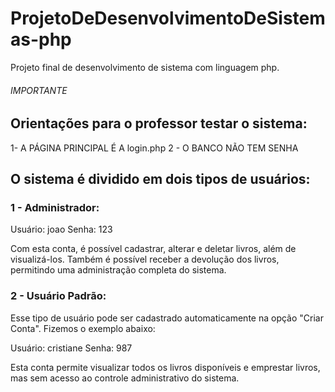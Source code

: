 # ProjetoDeDesenvolvimentoDeSistemas-php
Projeto final de desenvolvimento de sistema com linguagem php.

###### IMPORTANTE ######
## Orientações para o professor testar o sistema:
1- A PÁGINA PRINCIPAL É A login.php
2 - O BANCO NÃO TEM SENHA

## O sistema é dividido em dois tipos de usuários:
### 1 - Administrador:


Usuário: joao
Senha: 123

Com esta conta, é possível cadastrar, alterar e deletar livros, além de visualizá-los. Também é possível receber a devolução dos livros, permitindo uma administração completa do sistema.

### 2 - Usuário Padrão:

Esse tipo de usuário pode ser cadastrado automaticamente na opção "Criar Conta". Fizemos o exemplo abaixo:

Usuário: cristiane
Senha: 987

Esta conta permite visualizar todos os livros disponíveis e emprestar livros, mas sem acesso ao controle administrativo do sistema.
